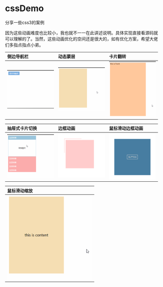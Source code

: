 # cssDemo
分享一些css3的案例


因为这些动画难度也比较小，我也就不一一在此讲述说明。具体实现直接看源码就可以理解的了。当然，这些动画优化的空间还是很大的，如有优化方案，希望大佬们多指点指点小弟。


侧边导航栏  | 动态蒙层 | 卡片翻转  
:-|:- |:-
<img width="280" height="auto" src="https://github.com/2b0x/cssDemo/blob/master/demo/%E4%BE%A7%E8%BE%B9%E5%AF%BC%E8%88%AA%E6%A0%8F.gif"/>|        <img width="280" height="auto" src="https://github.com/2b0x/cssDemo/blob/master/demo/%E5%8A%A8%E6%80%81%E8%92%99%E5%B1%82.gif"/>| <img width="280" height="auto" src="https://github.com/2b0x/cssDemo/blob/master/demo/%E5%8D%A1%E7%89%87%E7%BF%BB%E8%BD%AC.gif"/>


抽屉式卡片切换  | 边框动画 | 鼠标滑动边框动画
:-|:- |:-
<img width="280" height="auto" src="https://github.com/2b0x/cssDemo/blob/master/demo/%E6%8A%BD%E5%B1%89%E5%BC%8F%E5%9B%BE%E7%89%87%E5%88%87%E6%8D%A2.gif"/>|        <img width="280" height="auto" src="https://github.com/2b0x/cssDemo/blob/master/demo/%E8%BE%B9%E6%A1%86%E5%8A%A8%E7%94%BB.gif"/>| <img width="280" height="auto" src="https://github.com/2b0x/cssDemo/blob/master/demo/%E9%BC%A0%E6%A0%87%E6%BB%91%E5%8A%A8%E8%BE%B9%E6%A1%86%E5%8A%A8%E7%94%BB.gif"/>



鼠标滑动缩放  |
:-|
<img width="280" height="auto" src="https://github.com/2b0x/cssDemo/blob/master/demo/%E9%BC%A0%E6%A0%87%E6%BB%91%E5%8A%A8%E6%94%BE%E5%A4%A7.gif"/>|     














